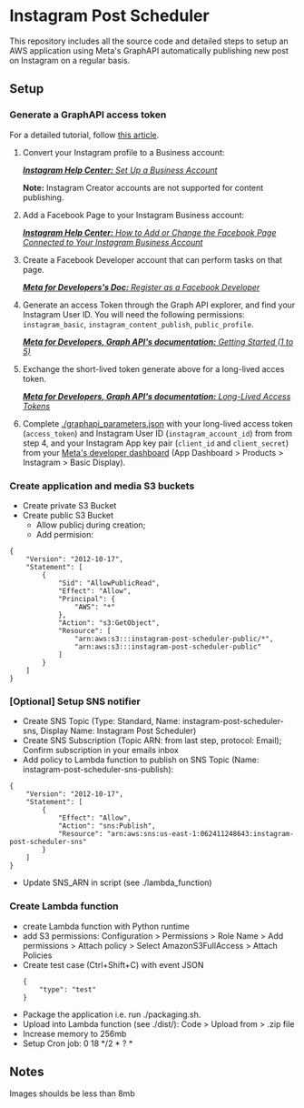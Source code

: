 # Instagram Post Scheduler

This repository includes all the source code and detailed steps to setup an AWS application using Meta's GraphAPI automatically publishing new post on Instagram on a regular basis.

## Setup

### Generate a GraphAPI access token

For a detailed tutorial, follow [this article](https://levelup.gitconnected.com/automating-instagram-posts-with-python-and-instagram-graph-api-374f084b9f2b).

1. Convert your Instagram profile to a Business account: 
    
    [***Instagram Help Center:*** *Set Up a Business Account*](https://help.instagram.com/2358103564437429/?helpref=uf_share)

    **Note:** Instagram Creator accounts are not supported for content publishing.

2. Add a Facebook Page to your Instagram Business account:
        
    [***Instagram Help Center:*** *How to Add or Change the Facebook Page Connected to Your Instagram Business Account*](https://help.instagram.com/399237934150902/?helpref=uf_share)

3. Create a Facebook Developer account that can perform tasks on that page.

    [***Meta for Developers's Doc:*** *Register as a Facebook Developer*](https://developers.facebook.com/docs/development/register/)

4. Generate an access Token through the Graph API explorer, and find your Instagram User ID. You will need the following permissions: `instagram_basic`, `instagram_content_publish`, `public_profile`.

    [***Meta for Developers, Graph API's documentation:*** *Getting Started (1 to 5)*](https://developers.facebook.com/docs/instagram-api/getting-started/)

5. Exchange the short-lived token generate above for a long-lived acces token.

    [***Meta for Developers, Graph API's documentation:*** *Long-Lived Access Tokens*](https://developers.facebook.com/docs/instagram-basic-display-api/guides/long-lived-access-tokens/)

6. Complete [./graphapi_parameters.json](./graphapi_parameters.json) with your long-lived access token (`access_token`) and Instagram User ID (`instagram_account_id`) from from step 4, and your Instagram App key pair (`client_id` and `client_secret`) from your [Meta's developer dashboard](https://developers.facebook.com/) (App Dashboard > Products > Instagram > Basic Display).


### Create application and media S3 buckets


- Create private S3 Bucket 
- Create public S3 Bucket
  - Allow publicj during creation;
  - Add permision:

```
{
    "Version": "2012-10-17",
    "Statement": [
        {
            "Sid": "AllowPublicRead",
            "Effect": "Allow",
            "Principal": {
                "AWS": "*"
            },
            "Action": "s3:GetObject",
            "Resource": [
                "arn:aws:s3:::instagram-post-scheduler-public/*",
                "arn:aws:s3:::instagram-post-scheduler-public"
            ]
        }
    ]
}
```

### [Optional] Setup SNS notifier

- Create SNS Topic (Type: Standard, Name: instagram-post-scheduler-sns, Display Name: Instagram Post Scheduler)
- Create SNS Subscription (Topic ARN: from last step, protocol: Email); Confirm subscription in your emails inbox
- Add policy to Lambda function to publish on SNS Topic (Name: instagram-post-scheduler-sns-publish):

```
{
    "Version": "2012-10-17",
    "Statement": [
        {
            "Effect": "Allow",
            "Action": "sns:Publish",
            "Resource": "arn:aws:sns:us-east-1:062411248643:instagram-post-scheduler-sns"
        }
    ]
}
```

- Update SNS_ARN in script (see ./lambda_function)


### Create Lambda function

- create Lambda function with Python runtime
- add S3 permissions:
    Configuration > Permissions > Role Name > Add permissions > Attach policy > Select AmazonS3FullAccess > Attach Policies
- Create test case (Ctrl+Shift+C) with event JSON
    ```
    {
        "type": "test"
    }
    ```
- Package the application i.e. run ./packaging.sh.
- Upload into Lambda function (see ./dist/): Code > Upload from > .zip file
- Increase memory to 256mb
- Setup Cron job: 0 18 */2 * ? *


## Notes

Images shoulds be less than 8mb